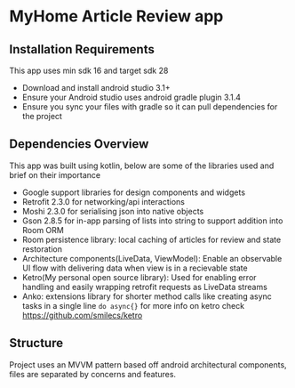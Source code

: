 # MyHome Article Review app

## Installation Requirements
This app uses min sdk 16 and target sdk 28
* Download and install android studio 3.1+
* Ensure your Android studio uses android gradle plugin 3.1.4
* Ensure you sync your files with gradle so it can pull dependencies for the project

## Dependencies Overview
This app was built using kotlin, below are some of the libraries used and brief on their importance
* Google support libraries for design components and widgets
* Retrofit 2.3.0 for networking/api interactions
* Moshi 2.3.0 for serialising json into native objects
* Gson 2.8.5 for in-app parsing of lists into string to support addition into Room ORM
* Room persistence library: local caching of articles for review and state restoration
* Architecture components(LiveData, ViewModel): Enable an observable UI flow with delivering data when view is in a recievable state
* Ketro(My personal open source library): Used for enabling error handling and easily wrapping retrofit requests as LiveData streams
* Anko: extensions library for shorter method calls like creating async tasks in a single line `do async{}` for more info on ketro check https://github.com/smilecs/ketro

## Structure

Project uses an MVVM pattern based off android architectural components, files are separated by concerns and features.
